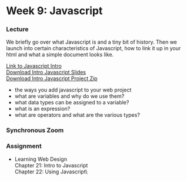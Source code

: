 # Week 9: Javascript

### Lecture

We briefly go over what Javascript is and a tiny bit of history. Then we launch into certain characteristics of Javascript, how to link it up in your html and what a simple document looks like.

[Link to Javascript Intro](https://nyu.zoom.us/rec/play/yb7IK21txHCgqaQMhm4qvip1IZDSlN2Z2kWpoVCm2L1YDv2Rv8DkNM0SXWSaX8J5lFI9XGqUF2KpigwH.Y4A1lTEkf1r2Rd_L)\
[Download Intro Javascript Slides](https://onetimeuser.github.io/intro-web-comp-principles/week-10/Week-10.pdf)\
[Download Intro Javascript Project Zip](https://onetimeuser.github.io/intro-web-comp-principles/week-10/week-10-JS.zip)

- the ways you add javascript to your web project
- what are variables and why do we use them?
- what data types can be assigned to a variable?
- what is an expression?
- what are operators and what are the various types?


### Synchronous Zoom

### Assignment
- Learning Web Design\
    Chapter 21: Intro to Javascript\
    Chapter 22: Using Javascript\
